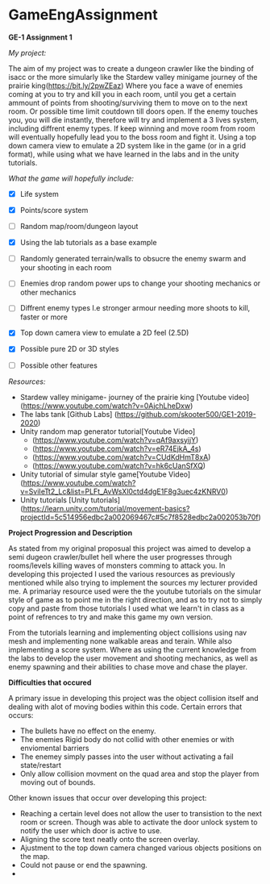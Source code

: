 # GameEngAssignment
**GE-1 Assignment 1**

*My project:*

The aim of my project was to create a dungeon crawler like the binding of isacc or the more simularly like the Stardew valley minigame journey of the prairie king(https://bit.ly/2pwZEaz) Where you face a wave of enemies coming at you to try and kill you in each room, until you get a certain ammount of points from shooting/surviving them to move on to the next room. Or possible time limit coutdown till doors open. If the enemy touches you, you will die instantly, therefore will try and implement a 3 lives system, including diffrent enemy types. If keep winning and move room from room will eventually hopefully lead you to the boss room and fight it. Using a top down camera view to emulate a 2D system like in the game (or in a grid format), while using what we have learned in the labs and in the unity tutorials.

*What the game will hopefully include:* 

- [x] Life system
- [x] Points/score system
- [ ] Random map/room/dungeon layout
- [x] Using the lab tutorials as a base example
- [ ] Randomly generated terrain/walls to obsucre the enemy swarm and your shooting in each room
- [ ] Enemies drop random power ups to change  your shooting mechanics or other mechanics
- [ ] Diffrent enemy types I.e stronger armour needing more shoots to kill, faster or more
- [x] Top down camera view to emulate a 2D feel (2.5D)
- [x] Possible pure 2D or 3D  styles
- [ ] Possible other features


*Resources:*

- Stardew valley minigame- journey of the prairie king [Youtube video] (https://www.youtube.com/watch?v=0AjchLheDxw)
- The labs tank [Github Labs] (https://github.com/skooter500/GE1-2019-2020)
- Unity random map generator tutorial[Youtube Video] 
  - (https://www.youtube.com/watch?v=qAf9axsyijY) 
  - (https://www.youtube.com/watch?v=eR74EjkA_4s) 
  - (https://www.youtube.com/watch?v=CUdKdHmT8xA)
  - (https://www.youtube.com/watch?v=hk6cUanSfXQ)
- Unity tutorial of simular style game[Youtube Video] 
  (https://www.youtube.com/watch?v=SviIeTt2_Lc&list=PLFt_AvWsXl0ctd4dgE1F8g3uec4zKNRV0)
 - Unity tutorials [Unity tutorials] (https://learn.unity.com/tutorial/movement-basics?projectId=5c514956edbc2a002069467c#5c7f8528edbc2a002053b70f)
                           
**Project Progression and Description**

As stated from my original proposual this project was aimed to develop a semi dugeon crawler/bullet hell where the user progresses through rooms/levels killing waves of monsters comming to attack you. In developing this projected I used the various resources as previously mentioned while also trying to implement the sources my lecturer provided me. A primariay resource used were the the youtube tutorials on the simular style of game as to point me in the right direction, and as to try not to simply copy and paste from those tutorials I used what we learn't in class as a point of refrences to try and make this game my own version.

From the tutorials learning and implementing object collisions using nav mesh and implementing none walkable areas and terain. While also implementing a score system. Where as using the current knowledge from the labs to develop the user movement and shooting mechanics, as well as enemy spawning and their abilities to chase move and chase the player.


**Difficulties that occured**

A primary issue in developing this project was the object collision itself and dealing with alot of moving bodies within this code. Certain errors that occurs:
- The bullets have no effect on the enemy.
- The enemies Rigid body do not collid with other enemies or with enviomental barriers
- The enemey simply passes into the user without activating a fail state/restart
- Only allow collision movment on the quad area and stop the player from moving out of bounds.

Other known issues that occur over developing this project:

- Reaching a certain level does not allow the user to transistion to the next room or screen. Though was able to activate the door unlock system to notify the user which door is active to use.
- Aligning the score text neatly onto the screen overlay.
- Ajustment to the top down camera changed various objects positions on the map.
- Could not pause or end the spawning.
- 
